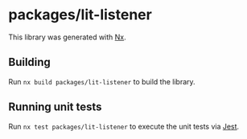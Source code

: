 # packages/lit-listener

This library was generated with [Nx](https://nx.dev).

## Building

Run `nx build packages/lit-listener` to build the library.

## Running unit tests

Run `nx test packages/lit-listener` to execute the unit tests via [Jest](https://jestjs.io).
